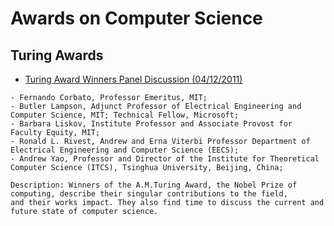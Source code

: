 # Awards on Computer Science

## Turing Awards

- [Turing Award Winners Panel Discussion (04/12/2011)](http://techtv.mit.edu/videos/16789-turing-award-winners-panel-discussion)

```
- Fernando Corbato, Professor Emeritus, MIT; 
- Butler Lampson, Adjunct Professor of Electrical Engineering and Computer Science, MIT; Technical Fellow, Microsoft; 
- Barbara Liskov, Institute Professor and Associate Provost for Faculty Equity, MIT; 
- Ronald L. Rivest, Andrew and Erna Viterbi Professor Department of Electrical Engineering and Computer Science (EECS); 
- Andrew Yao, Professor and Director of the Institute for Theoretical Computer Science (ITCS), Tsinghua University, Beijing, China; 

Description: Winners of the A.M.Turing Award, the Nobel Prize of computing, describe their singular contributions to the field, 
and their works impact. They also find time to discuss the current and future state of computer science.
```
